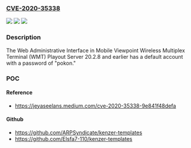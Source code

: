 ### [CVE-2020-35338](https://cve.mitre.org/cgi-bin/cvename.cgi?name=CVE-2020-35338)
![](https://img.shields.io/static/v1?label=Product&message=n%2Fa&color=blue)
![](https://img.shields.io/static/v1?label=Version&message=n%2Fa&color=blue)
![](https://img.shields.io/static/v1?label=Vulnerability&message=n%2Fa&color=brighgreen)

### Description

The Web Administrative Interface in Mobile Viewpoint Wireless Multiplex Terminal (WMT) Playout Server 20.2.8 and earlier has a default account with a password of "pokon."

### POC

#### Reference
- https://jeyaseelans.medium.com/cve-2020-35338-9e841f48defa

#### Github
- https://github.com/ARPSyndicate/kenzer-templates
- https://github.com/Elsfa7-110/kenzer-templates

